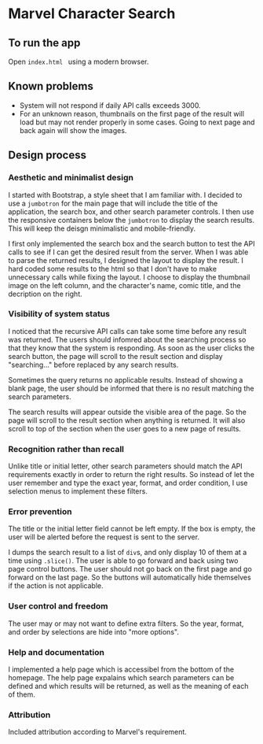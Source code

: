 # Marvel Character Search
## To run the app
Open `index.html ` using a modern browser.
## Known problems
- System will not respond if daily API calls exceeds 3000.
- For an unknown reason, thumbnails on the first page of the result will load but may not render properly in some cases. Going to next page and back again will show the images.

## Design process
### Aesthetic and minimalist design
I started with Bootstrap, a style sheet that I am familiar with. I decided to use a `jumbotron` for the main page that will include the title of the application, the search box, and other search parameter controls. I then use the responsive containers below the `jumbotron` to display the search results. This will keep the deisgn minimalistic and mobile-friendly.

I first only implemented the search box and the search button to test the API calls to see if I can get the desired result from the server. When I was able to parse the returned results, I designed the layout to display the result. I hard coded some results to the html so that I don't have to make unnecessary calls while fixing the layout. I choose to display the thumbnail image on the left column, and the character's name, comic title, and the decription on the right.

### Visibility of system status
I noticed that the recursive API calls can take some time before any result was returned. The users should infomred about the searching process so that they know that the system is responding. As soon as the user clicks the search button, the page will scroll to the result section and display "searching..." before replaced by any search results.

Sometimes the query returns no applicable results. Instead of showing a blank page, the user should be informed that there is no result matching the search parameters.

The search results will appear outside the visible area of the page. So the page will scroll to the result section when anything is returned. It will also scroll to top of the section when the user goes to a new page of results.

### Recognition rather than recall
Unlike title or initial letter, other search parameters should match the API requirements exactly in order to return the right results. So instead of let the user remember and type the exact year, format, and order condition, I use selection menus to implement these filters.

### Error prevention
The title or the initial letter field cannot be left empty. If the box is empty, the user will be alerted before the request is sent to the server.

I dumps the search result to a list of `div`s, and only display 10 of them at a time using `.slice()`. The user is able to go forward and back using two page control buttons. The user should not go back on the first page and go forward on the last page. So the buttons will automatically hide themselves if the action is not applicable.

### User control and freedom
The user may or may not want to define extra filters. So the year, format, and order by selections are hide into "more options".

### Help and documentation
I implemented a help page which is accessibel from the bottom of the homepage. The help page expalains which search parameters can be defined and which results will be returned, as well as the meaning of each of them.

### Attribution
Included attribution according to Marvel's requirement.
